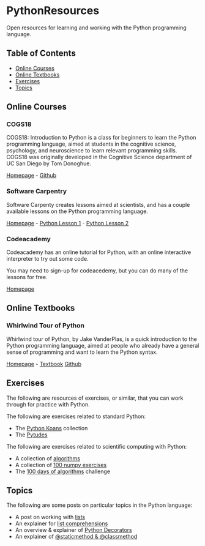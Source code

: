 # PythonResources

Open resources for learning and working with the Python programming language.

## Table of Contents

- [Online Courses](#online-courses)
- [Online Textbooks](#online-textbooks)
- [Exercises](#exercises)
- [Topics](#topics)

## Online Courses

### COGS18

COGS18: Introduction to Python is a class for beginners to learn the Python programming language, aimed at students in the cognitive science, psychology, and neuroscience to learn relevant programming skills. COGS18 was originally developed in the Cognitive Science department of UC San Diego by Tom Donoghue.

[Homepage](https://cogs18.github.io/intro/) -
[Github](https://github.com/COGS18)

### Software Carpentry

Software Carpenty creates lessons aimed at scientists, and  has a couple available lessons on the Python programming language. 

[Homepage](https://software-carpentry.org/) -
[Python Lesson 1](http://swcarpentry.github.io/python-novice-inflammation/) -
[Python Lesson 2](http://swcarpentry.github.io/python-novice-gapminder/)

### Codeacademy

Codeacademy has an online tutorial for Python, with an online interactive interpreter to try out some code. 

You may need to sign-up for codeacedemy, but you can do many of the lessons for free.

[Homepage](https://www.codecademy.com/)

## Online Textbooks

### Whirlwind Tour of Python

Whirlwind tour of Python, by Jake VanderPlas, is a quick introduction to the Python programming language, aimed at people who already have a general sense of programming and want to learn the Python syntax. 

[Homepage](https://www.oreilly.com/library/view/a-whirlwind-tour/9781492037859/) -
[Textbook](http://www.oreilly.com/programming/free/files/a-whirlwind-tour-of-python.pdf)
[Github](https://github.com/jakevdp/WhirlwindTourOfPython)

## Exercises

The following are resources of exercises, or similar, that you can work through for practice with Python. 

The following are exercises related to standard Python:
- The [Python Koans](https://github.com/gregmalcolm/python_koans) collection
- The [Pytudes](https://github.com/norvig/pytudes)

The following are exercises related to scientific computing with Python:
- A collection of [algorithms](https://github.com/TheAlgorithms/Python)
- A collection of [100 numpy exercises](https://github.com/rougier/numpy-100)
- The [100 days of algorithms](https://github.com/coells/100days) challenge
  
## Topics

The following are some posts on particular topics in the Python language:
- A post on working with [lists](https://jeffknupp.com/blog/2018/12/13/how-to-do-just-about-anything-with-python-lists//)
- An explainer for [list comprehensions](https://www.datacamp.com/community/tutorials/python-list-comprehension)
- An overview & explainer of [Python Decorators](https://pabloariasal.github.io/python-decorators-from-the-ground-up/)
- An explainer of [@staticmethod & @classmethod](http://stackabuse.com/pythons-classmethod-and-staticmethod-explained/)
